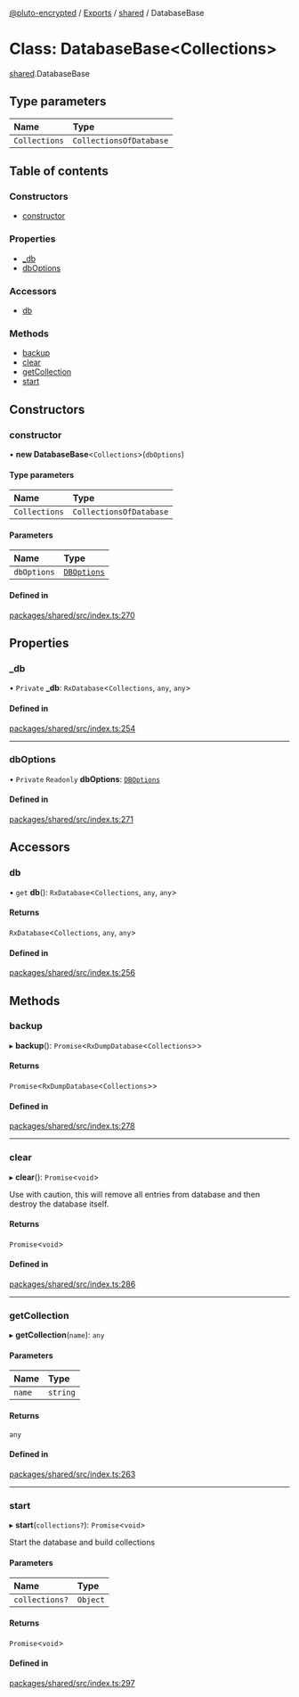 [@pluto-encrypted](../README.md) / [Exports](../modules.md) / [shared](../modules/shared.md) / DatabaseBase

# Class: DatabaseBase\<Collections\>

[shared](../modules/shared.md).DatabaseBase

## Type parameters

| Name | Type |
| :------ | :------ |
| `Collections` | `CollectionsOfDatabase` |

## Table of contents

### Constructors

- [constructor](shared.DatabaseBase.md#constructor)

### Properties

- [\_db](shared.DatabaseBase.md#_db)
- [dbOptions](shared.DatabaseBase.md#dboptions)

### Accessors

- [db](shared.DatabaseBase.md#db)

### Methods

- [backup](shared.DatabaseBase.md#backup)
- [clear](shared.DatabaseBase.md#clear)
- [getCollection](shared.DatabaseBase.md#getcollection)
- [start](shared.DatabaseBase.md#start)

## Constructors

### constructor

• **new DatabaseBase**\<`Collections`\>(`dbOptions`)

#### Type parameters

| Name | Type |
| :------ | :------ |
| `Collections` | `CollectionsOfDatabase` |

#### Parameters

| Name | Type |
| :------ | :------ |
| `dbOptions` | [`DBOptions`](../modules/shared.md#dboptions) |

#### Defined in

[packages/shared/src/index.ts:270](https://github.com/atala-community-projects/pluto-encrypted/blob/eabdd0c/packages/shared/src/index.ts#L270)

## Properties

### \_db

• `Private` **\_db**: `RxDatabase`\<`Collections`, `any`, `any`\>

#### Defined in

[packages/shared/src/index.ts:254](https://github.com/atala-community-projects/pluto-encrypted/blob/eabdd0c/packages/shared/src/index.ts#L254)

___

### dbOptions

• `Private` `Readonly` **dbOptions**: [`DBOptions`](../modules/shared.md#dboptions)

#### Defined in

[packages/shared/src/index.ts:271](https://github.com/atala-community-projects/pluto-encrypted/blob/eabdd0c/packages/shared/src/index.ts#L271)

## Accessors

### db

• `get` **db**(): `RxDatabase`\<`Collections`, `any`, `any`\>

#### Returns

`RxDatabase`\<`Collections`, `any`, `any`\>

#### Defined in

[packages/shared/src/index.ts:256](https://github.com/atala-community-projects/pluto-encrypted/blob/eabdd0c/packages/shared/src/index.ts#L256)

## Methods

### backup

▸ **backup**(): `Promise`\<`RxDumpDatabase`\<`Collections`\>\>

#### Returns

`Promise`\<`RxDumpDatabase`\<`Collections`\>\>

#### Defined in

[packages/shared/src/index.ts:278](https://github.com/atala-community-projects/pluto-encrypted/blob/eabdd0c/packages/shared/src/index.ts#L278)

___

### clear

▸ **clear**(): `Promise`\<`void`\>

Use with caution, this will remove all entries from database
and then destroy the database itself.

#### Returns

`Promise`\<`void`\>

#### Defined in

[packages/shared/src/index.ts:286](https://github.com/atala-community-projects/pluto-encrypted/blob/eabdd0c/packages/shared/src/index.ts#L286)

___

### getCollection

▸ **getCollection**(`name`): `any`

#### Parameters

| Name | Type |
| :------ | :------ |
| `name` | `string` |

#### Returns

`any`

#### Defined in

[packages/shared/src/index.ts:263](https://github.com/atala-community-projects/pluto-encrypted/blob/eabdd0c/packages/shared/src/index.ts#L263)

___

### start

▸ **start**(`collections?`): `Promise`\<`void`\>

Start the database and build collections

#### Parameters

| Name | Type |
| :------ | :------ |
| `collections?` | `Object` |

#### Returns

`Promise`\<`void`\>

#### Defined in

[packages/shared/src/index.ts:297](https://github.com/atala-community-projects/pluto-encrypted/blob/eabdd0c/packages/shared/src/index.ts#L297)
